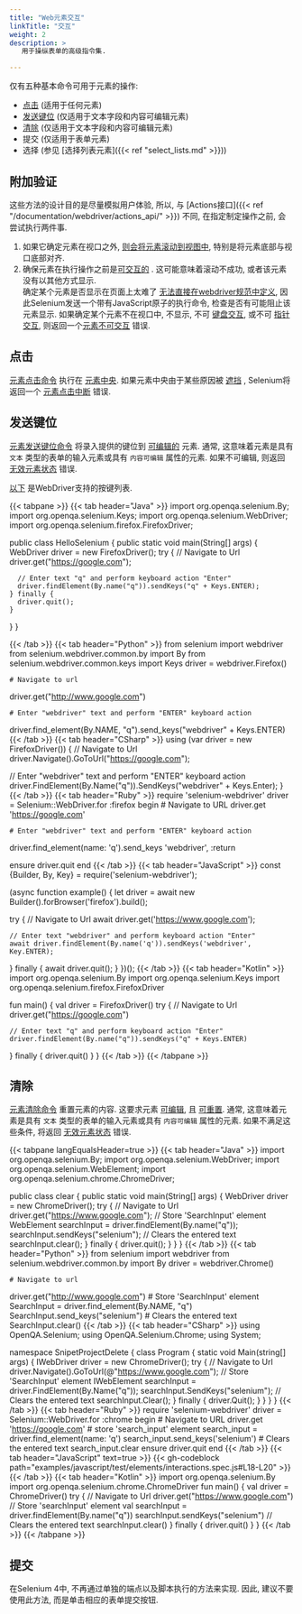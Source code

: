 ```yaml
---
title: "Web元素交互"
linkTitle: "交互"
weight: 2
description: >
   用于操纵表单的高级指令集.

---
```


仅有五种基本命令可用于元素的操作:
* [点击](https://w3c.github.io/webdriver/#element-click) (适用于任何元素)
* [发送键位](https://w3c.github.io/webdriver/#element-send-keys) (仅适用于文本字段和内容可编辑元素)
* [清除](https://w3c.github.io/webdriver/#element-send-keys) (仅适用于文本字段和内容可编辑元素)
* 提交 (仅适用于表单元素)
* 选择 (参见 [选择列表元素]({{< ref "select_lists.md" >}}))

## 附加验证

这些方法的设计目的是尽量模拟用户体验, 所以,
与 [Actions接口]({{< ref "/documentation/webdriver/actions_api/" >}}) 不同, 
在指定制定操作之前, 
会尝试执行两件事.
1. 如果它确定元素在视口之外, 
   [则会将元素滚动到视图中](https://w3c.github.io/webdriver/#dfn-scrolls-into-view), 
   特别是将元素底部与视口底部对齐.
2. 确保元素在执行操作之前是[可交互的](https://w3c.github.io/webdriver/#interactability) .
   这可能意味着滚动不成功, 
   或者该元素没有以其他方式显示.  
   确定某个元素是否显示在页面上太难了
   [无法直接在webdriver规范中定义](https://w3c.github.io/webdriver/#element-displayedness),
   因此Selenium发送一个带有JavaScript原子的执行命令, 
   检查是否有可能阻止该元素显示.
   如果确定某个元素不在视口中, 不显示, 不可
   [键盘交互](https://w3c.github.io/webdriver/#dfn-keyboard-interactable), 
   或不可
   [指针交互](https://w3c.github.io/webdriver/#dfn-pointer-interactable),
   则返回一个[元素不可交互](https://w3c.github.io/webdriver/#dfn-element-not-interactable) 错误.

## 点击

[元素点击命令](https://w3c.github.io/webdriver/#dfn-element-click) 执行在 [元素中央](https://w3c.github.io/webdriver/#dfn-center-point).
如果元素中央由于某些原因被 [遮挡](https://w3c.github.io/webdriver/#dfn-obscuring) ,
Selenium将返回一个 [元素点击中断](https://w3c.github.io/webdriver/#dfn-element-click-intercepted) 错误.

## 发送键位

[元素发送键位命令](https://w3c.github.io/webdriver/#dfn-element-send-keys)
将录入提供的键位到 [可编辑的](https://w3c.github.io/webdriver/#dfn-editable) 元素.
通常, 这意味着元素是具有 `文本` 类型的表单的输入元素或具有 `内容可编辑` 属性的元素.
如果不可编辑, 则返回
[无效元素状态](https://w3c.github.io/webdriver/#dfn-invalid-element-state) 错误.

[以下](https://www.w3.org/TR/webdriver/#keyboard-actions) 
是WebDriver支持的按键列表.

{{< tabpane >}}
{{< tab header="Java" >}}
import org.openqa.selenium.By;
import org.openqa.selenium.Keys;
import org.openqa.selenium.WebDriver;
import org.openqa.selenium.firefox.FirefoxDriver;

public class HelloSelenium {
public static void main(String[] args) {
WebDriver driver = new FirefoxDriver();
try {
// Navigate to Url
driver.get("https://google.com");

      // Enter text "q" and perform keyboard action "Enter"
      driver.findElement(By.name("q")).sendKeys("q" + Keys.ENTER);
    } finally {
      driver.quit();
    }
}
}

{{< /tab >}}
{{< tab header="Python" >}}
from selenium import webdriver
from selenium.webdriver.common.by import By
from selenium.webdriver.common.keys import Keys
driver = webdriver.Firefox()

    # Navigate to url
driver.get("http://www.google.com")

    # Enter "webdriver" text and perform "ENTER" keyboard action
driver.find_element(By.NAME, "q").send_keys("webdriver" + Keys.ENTER)
{{< /tab >}}
{{< tab header="CSharp" >}}
using (var driver = new FirefoxDriver())
{
// Navigate to Url
driver.Navigate().GoToUrl("https://google.com");

// Enter "webdriver" text and perform "ENTER" keyboard action
driver.FindElement(By.Name("q")).SendKeys("webdriver" + Keys.Enter);
}
{{< /tab >}}
{{< tab header="Ruby" >}}
require 'selenium-webdriver'
driver = Selenium::WebDriver.for :firefox
begin
    # Navigate to URL
driver.get 'https://google.com'

    # Enter "webdriver" text and perform "ENTER" keyboard action
driver.find_element(name: 'q').send_keys 'webdriver', :return

ensure
driver.quit
end
{{< /tab >}}
{{< tab header="JavaScript" >}}
const {Builder, By, Key} = require('selenium-webdriver');

(async function example() {
let driver = await new Builder().forBrowser('firefox').build();

try {
// Navigate to Url
await driver.get('https://www.google.com');

    // Enter text "webdriver" and perform keyboard action "Enter"
    await driver.findElement(By.name('q')).sendKeys('webdriver', Key.ENTER);
}
finally {
await driver.quit();
}
})();
{{< /tab >}}
{{< tab header="Kotlin" >}}
import org.openqa.selenium.By
import org.openqa.selenium.Keys
import org.openqa.selenium.firefox.FirefoxDriver

fun main() {
val driver = FirefoxDriver()
try {
// Navigate to Url
driver.get("https://google.com")

    // Enter text "q" and perform keyboard action "Enter"
    driver.findElement(By.name("q")).sendKeys("q" + Keys.ENTER)
} finally {
driver.quit()
}
}
{{< /tab >}}
{{< /tabpane >}}

## 清除

[元素清除命令](https://w3c.github.io/webdriver/#dfn-element-clear) 
重置元素的内容.
这要求元素 [可编辑](https://w3c.github.io/webdriver/#dfn-editable),
且 [可重置](https://w3c.github.io/webdriver/#dfn-resettable-elements).
通常, 这意味着元素是具有 `文本` 类型的表单的输入元素或具有 `内容可编辑` 属性的元素.
如果不满足这些条件, 将返回
[无效元素状态](https://w3c.github.io/webdriver/#dfn-invalid-element-state) 错误.

{{< tabpane langEqualsHeader=true >}}
{{< tab header="Java" >}}
import org.openqa.selenium.By;
import org.openqa.selenium.WebDriver;
import org.openqa.selenium.WebElement;
import org.openqa.selenium.chrome.ChromeDriver;

public class clear {
public static void main(String[] args) {
WebDriver driver = new ChromeDriver();
try {
// Navigate to Url
driver.get("https://www.google.com");
// Store 'SearchInput' element
WebElement searchInput = driver.findElement(By.name("q"));
searchInput.sendKeys("selenium");
// Clears the entered text
searchInput.clear();
} finally {
driver.quit();
}
}
}
{{< /tab >}}
{{< tab header="Python" >}}
from selenium import webdriver
from selenium.webdriver.common.by import By
driver = webdriver.Chrome()

    # Navigate to url
driver.get("http://www.google.com")
    # Store 'SearchInput' element
SearchInput = driver.find_element(By.NAME, "q")
SearchInput.send_keys("selenium")
    # Clears the entered text
SearchInput.clear()
{{< /tab >}}
{{< tab header="CSharp" >}}
using OpenQA.Selenium;
using OpenQA.Selenium.Chrome;
using System;

namespace SnipetProjectDelete
{
class Program
{
static void Main(string[] args)
{
IWebDriver driver = new ChromeDriver();
try
{
// Navigate to Url
driver.Navigate().GoToUrl(@"https://www.google.com");
// Store 'SearchInput' element
IWebElement searchInput = driver.FindElement(By.Name("q"));
searchInput.SendKeys("selenium");
// Clears the entered text
searchInput.Clear();
}
finally
{
driver.Quit();
}
}
}
}
{{< /tab >}}
{{< tab header="Ruby" >}}
require 'selenium-webdriver'
driver = Selenium::WebDriver.for :chrome
begin
    # Navigate to URL
driver.get 'https://google.com'
    # store 'search_input' element
search_input = driver.find_element(name: 'q')
search_input.send_keys('selenium')
    # Clears the entered text
search_input.clear
ensure
driver.quit
end
{{< /tab >}}
{{< tab header="JavaScript" text=true >}}
{{< gh-codeblock path="examples/javascript/test/elements/interactions.spec.js#L18-L20" >}}
{{< /tab >}}
{{< tab header="Kotlin" >}}
import org.openqa.selenium.By
import org.openqa.selenium.chrome.ChromeDriver
fun main() {
val driver =  ChromeDriver()
try {
// Navigate to Url
driver.get("https://www.google.com")
// Store 'searchInput' element
val searchInput = driver.findElement(By.name("q"))
searchInput.sendKeys("selenium")
// Clears the entered text
searchInput.clear()
} finally {
driver.quit()
}
}
{{< /tab >}}
{{< /tabpane >}}

## 提交

在Selenium 4中, 
不再通过单独的端点以及脚本执行的方法来实现. 
因此, 建议不要使用此方法, 
而是单击相应的表单提交按钮. 


